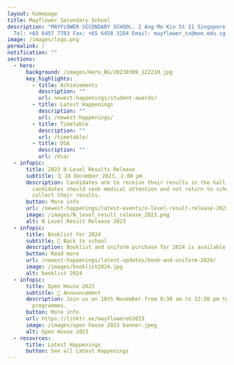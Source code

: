 ```yaml
---
layout: homepage
title: Mayflower Secondary School
description: "MAYFLOWER SECONDARY SCHOOL. 2 Ang Mo Kio St 21 Singapore 569384
  Tel: +65 6457 7783 Fax: +65 6458 3284 Email: mayflower_ss@moe.edu.sg."
image: /images/logo.png
permalink: /
notification: ""
sections:
  - hero:
      background: /images/Hero_BG/20230309_122210.jpg
      key_highlights:
        - title: Achievements
          description: ""
          url: newest-happenings/student-awards/
        - title: Latest Happenings
          description: ""
          url: /newest-happenings/
        - title: Timetable
          description: ""
          url: /timetable/
        - title: DSA
          description: ""
          url: /dsa/
  - infopic:
      title: 2023 N-Level Results Release
      subtitle: 🗓 18 December 2023, 2.00 pm
      description: Candidates are to receive their results in the hall. Unwell
        candidates should seek medical attention and not return to school to
        collect their results.
      button: More info
      url: /newest-happenings/latest-events/n-level-result-release-2023/
      image: /images/N_level_result_release_2023.png
      alt: N Level Result Release 2023
  - infopic:
      title: Booklist for 2024
      subtitle: 🏫 Back to school
      description: Booklist and uniform purchase for 2024 is available.
      button: Read more
      url: /newest-happenings/latest-updates/book-and-uniform-2024/
      image: /images/booklist2024.jpg
      alt: booklist 2024
  - infopic:
      title: Open House 2023
      subtitle: 📣 Announcement
      description: Join us on 18th November from 9:30 am to 12:30 pm to discover our
        programmes.
      button: More info
      url: https://linktr.ee/mayfloweroh2023
      image: /images/open house 2023 banner.jpeg
      alt: Open House 2023
  - resources:
      title: Latest Happenings
      button: See all Latest Happenings
---
```


